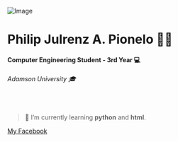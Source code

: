 ![Image](https://emoji.gg/assets/emoji/KannaSip.png) 
#  Philip Julrenz A. Pionelo 👨‍💼
#### Computer Engineering Student - 3rd Year 💻 <br/>
###### Adamson University 🎓
<br/>

> 🤖 I’m currently learning **python** and **html**.


[My Facebook](https://www.facebook.com/philipjulrenzpionelo/)

<!--
**Philippians/philippians** is a ✨ _special_ ✨ repository because its `README.md` (this file) appears on your GitHub profile.

Here are some ideas to get you started:

- 🔭 I’m currently working on ...
- 🌱 I’m currently learning ...
- 👯 I’m looking to collaborate on ...
- 🤔 I’m looking for help with ...
- 💬 Ask me about ...
- 📫 How to reach me: ...
- 😄 Pronouns: ...
- ⚡ Fun fact: ...
-->
